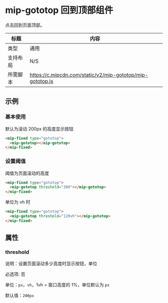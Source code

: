 # mip-gototop 回到顶部组件

点击回到页面顶部。

| 标题     | 内容                                                      |
| -------- | --------------------------------------------------------- |
| 类型     | 通用                                                      |
| 支持布局 | N/S                                                       |
| 所需脚本 | https://c.mipcdn.com/static/v2/mip-gototop/mip-gototop.js |

## 示例

### 基本使用

默认为滚动 200px 的高度显示按钮

```html
<mip-fixed type="gototop">
  <mip-gototop></mip-gototop>
</mip-fixed>
```

### 设置阈值

阈值为页面滚动的高度
```html
<mip-fixed type="gototop">
  <mip-gototop threshold="300"></mip-gototop>
</mip-fixed>
```

单位为 vh 时
```html
<mip-fixed type="gototop">
  <mip-gototop threshold="120vh"></mip-gototop>
</mip-fixed>
```

## 属性

### threshold

说明：设置页面滚动多少高度时显示按钮，单位

必选项: 否

单位：`px`，`vh`，1vh = 窗口高度的 1%，单位默认为 `px`

默认值：`200px`
